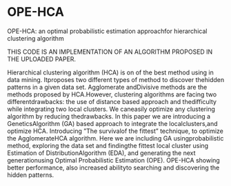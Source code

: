 # OPE-HCA
OPE-HCA: an optimal probabilistic estimation approachfor hierarchical clustering algorithm

THIS CODE IS AN IMPLEMENTATION OF AN ALGORITHM PROPOSED IN THE UPLOADED PAPER.


Hierarchical   clustering   algorithm   (HCA) is   on   of   the   best   method   using   in   data   mining.   Itproposes  two  different  types  of  method  to  discover  thehidden  patterns  in  a  given  data  set.  Agglomerate  andDivisive  methods  are  the  methods  proposed  by  HCA.However, clustering algorithms are facing two differentdrawbacks: the use of distance based approach and thedifficulty  while  integrating  two  local  clusters.  We  caneasily optimize any clustering algorithm by reducing thedrawbacks. In this paper we are introducing a GeneticsAlgorithm  (GA)  based  approach  to  integrate  the  localclusters,and  optimize  HCA.  Introducing  ”The  survivalof  the  fittest”  technique,  to  optimize  the  AgglomerateHCA   algorithm.   Here   we   are   including   GA   usingprobabilistic method, exploring the data set and findingthe fittest local cluster using Estimation of DistributionAlgorithm  (EDA),  and  generating  the  next  generationusing  Optimal  Probabilistic  Estimation  (OPE).  OPE-HCA showing better performance, also increased abilityto  searching  and  discovering  the  hidden  patterns.

